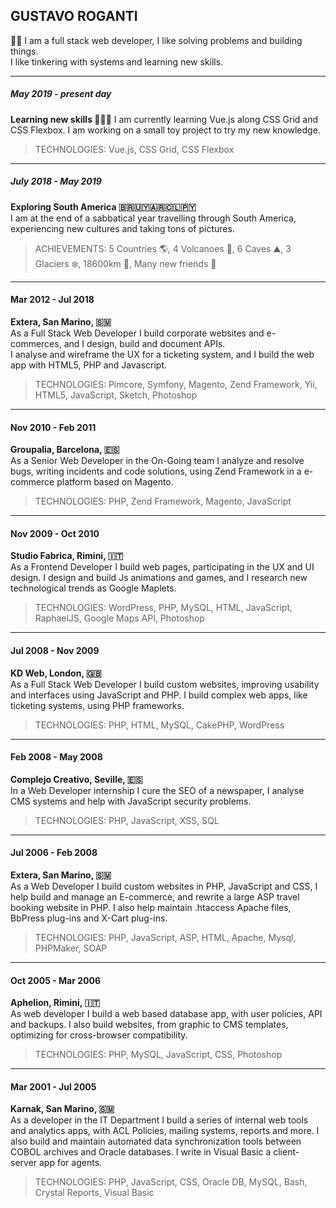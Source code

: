 
## GUSTAVO ROGANTI

👨‍💻 I am a full stack web developer, I like solving problems and building things.  
I like tinkering with systems and learning new skills.

---
##### May 2019 - present day
**Learning new skills 📖🤔💡**
I am currently learning Vue.js along CSS Grid and CSS Flexbox. I am working on a small toy project to try my new knowledge.

> TECHNOLOGIES:
> Vue.js, CSS Grid, CSS Flexbox


---


##### July  2018 - May 2019
**Exploring South America 🇧🇷🇺🇾🇦🇷🇨🇱🇵🇾**  
I am at the end of a sabbatical year travelling through South America, experiencing new cultures and taking tons of pictures.


> ACHIEVEMENTS:
> 5 Countries 🌎,  4  Volcanoes 🌋, 6 Caves ⛰️, 3 Glaciers ❄️, 18600km 🚗, Many new friends 👐


---

#### Mar 2012 - Jul 2018

**Extera, San Marino, 🇸🇲**  
As a Full Stack Web Developer I build corporate websites and e-commerces, and I design, build and document APIs.  
I analyse and wireframe the UX for a ticketing system, and I build the web app with HTML5, PHP and Javascript.


> TECHNOLOGIES:
> Pimcore, Symfony, Magento, Zend Framework, Yii, HTML5, JavaScript, Sketch, Photoshop

---

#### Nov 2010 - Feb 2011
**Groupalia, Barcelona, 🇪🇸**  
As a Senior Web Developer in the On-Going team I analyze and resolve bugs, writing incidents and code solutions, using Zend Framework in a e-commerce platform based on Magento.


> TECHNOLOGIES:
> PHP, Zend Framework, Magento, JavaScript

---

#### Nov 2009 - Oct 2010

**Studio Fabrica, Rimini, 🇮🇹**  
As a Frontend Developer I build web pages, participating in the UX and UI design. I design and build Js animations and games, and I research new technological trends as Google Maplets.


> TECHNOLOGIES:
> WordPress, PHP, MySQL, HTML, JavaScript, RaphaelJS, Google Maps API, Photoshop

---

#### Jul 2008 - Nov 2009
**KD Web, London, 🇬🇧**  
As a Full Stack Web Developer I build custom websites, improving usability and interfaces using JavaScript and PHP.  I build complex web apps, like ticketing systems, using PHP frameworks.

> TECHNOLOGIES:
> PHP, HTML, MySQL, CakePHP, WordPress

---

#### Feb 2008 - May 2008
**Complejo Creativo, Seville, 🇪🇸**  
In a Web Developer internship I cure the SEO of a newspaper, I analyse CMS systems and help with JavaScript security problems.

> TECHNOLOGIES:
> PHP, JavaScript, XSS, SQL

---

#### Jul 2006 - Feb 2008
**Extera, San Marino, 🇸🇲**  
As a Web Developer I build custom websites in PHP, JavaScript and CSS, I help build and manage an E-commerce, and rewrite a large ASP travel booking website in PHP. I also  help maintain .htaccess Apache files, BbPress plug-ins and X-Cart plug-ins.

> TECHNOLOGIES:
> PHP, JavaScript, ASP, HTML, Apache, Mysql, PHPMaker, SOAP

---

#### Oct 2005 - Mar 2006

**Aphelion, Rimini, 🇮🇹**  
As web developer I build a web based database app, with user policies, API and backups. I also build websites, from graphic to CMS templates, optimizing for cross-browser compatibility.

> TECHNOLOGIES:
> PHP, MySQL, JavaScript, CSS, Photoshop

---

#### Mar 2001 - Jul 2005
**Karnak, San Marino, 🇸🇲**  
As a developer in the IT Department I build a series of internal web tools and analytics apps, with ACL Policies, mailing systems, reports and more. I also build and maintain automated data synchronization tools between COBOL archives and Oracle databases. I write in Visual Basic a client-server app for agents.


> TECHNOLOGIES:
> PHP, JavaScript, CSS, Oracle DB, MySQL, Bash, Crystal Reports, Visual Basic
